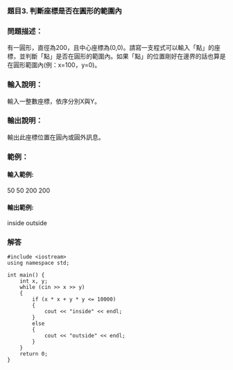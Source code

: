 ### 題目3. 判斷座標是否在圓形的範圍內

### 問題描述：
有一圓形，直徑為200，且中心座標為(0,0)。請寫一支程式可以輸入「點」的座標，並判斷「點」是否在圓形的範圍內。如果「點」的位置剛好在邊界的話也算是在圓形範圍內(例：x=100，y=0)。

### 輸入說明：
輸入一整數座標，依序分別X與Y。

### 輸出說明：
輸出此座標位置在圓內或圓外訊息。

### 範例：

#### 輸入範例:
50 50
200 200
#### 輸出範例:
inside
outside
### 解答
```
#include <iostream>  
using namespace std;

int main() {
    int x, y;
    while (cin >> x >> y)
    {
        if (x * x + y * y <= 10000)
        {
            cout << "inside" << endl;
        }
        else
        {
            cout << "outside" << endl;
        }
    }
    return 0;
}
```
